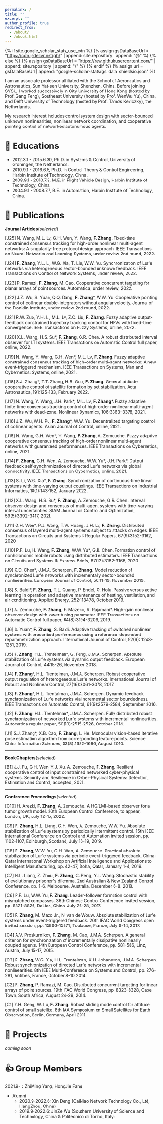 ```yaml
---
permalink: /
title: ""
excerpt: ""
author_profile: true
redirect_from: 
  - /about/
  - /about.html
---
```


{% if site.google_scholar_stats_use_cdn %}
{% assign gsDataBaseUrl = "https://cdn.jsdelivr.net/gh/" | append: site.repository | append: "@" %}
{% else %}
{% assign gsDataBaseUrl = "https://raw.githubusercontent.com/" | append: site.repository | append: "/" %}
{% endif %}
{% assign url = gsDataBaseUrl | append: "google-scholar-stats/gs_data_shieldsio.json" %}

<span class='anchor' id='about-me'></span>

I am an associate professor affiliated with the School of Aeronautics and Astronautics, Sun Yat-sen University, Shenzhen, China. Before joining SYSU, I worked successively in City University of Hong Kong (hosted by Prof. Gang Feng), Southeast University (hosted by Prof. WenWu Yu), China, and Delft University of Technology (hosted by Prof. Tam$\acute{a}$s Keviczky), the Netherlands. 

My research interest includes control system design with sector-bounded unknown nonlinearities, nonlinear network coordination, and cooperative pointing control of networked autonumous agents.


# 📖 Educations

- 2012.3.1 - 2015.6.30, Ph.D. in Systems & Control, University of Groningen, the Netherlands. 
- 2010.9.1 - 2016.6.5, Ph.D. in Control Theory & Control Engineering, Harbin Institute of Technology, China.
- 2008.9.1 - 2010.7.8, M.E. in Flight Vehicle Design, Harbin Institute of Technology, China.
- 2004.9.1 - 2008.7.7, B.E. in Automation, Harbin Institute of Technology, China.


# 📝 Publications

__Journal Articles__(_selected_)

[J25] N. Wang, M.L. Lv, G.H. Wen, Y. Wang, __F. Zhang__. Fixed-time constrained consensus tracking for high-order nonlinear multi-agent networks: A singularity-free protocol design approach. IEEE Transactions on Neural Networks and Learning Systems, under review 2nd round, 2022.

[J24] __F. Zhang__, Y.L. Li, W.G. Xia, T. Liu, W.W. Yu. Synchronization of Lur'e networks via heterogeneous sector-bounded unknown feedback. IEEE Transactions on Control of Network Systems, under review, 2022.

[J23] P. Ramazi, __F. Zhang__, M. Cao. Cooperative concurrent targeting for planar arrays of point sources. Automatica, under review, 2022.

[J22] J.Z. Wu, S. Yuan, Q.Q. Dang, __F. Zhang__*, W.W. Yu. Cooperative pointing control of collinear double-integrators without angular velocity. Journal of the Franklin Institute, under review 2nd round, 2022.

[J21] R.W. Zuo, Y.H. Li, M.L. Lv, Z.C. Liu, __F. Zhang__. Fuzzy adaptive output-feedback constrained trajectory tracking control for HFVs with fixed-time convergence. IEEE Transactions on Fuzzy Systems, online, 2022.

[J20] X.L. Wang, H.S. Su*, __F. Zhang__, G.R. Chen. A robust distributed interval observer for LTI systems. IEEE Transactions on Automatic Control full paper, online, 2022.

[J19] N. Wang, Y. Wang, G.H. Wen*, M.L. Lv, __F. Zhang__. Fuzzy adaptive constrained consensus tracking of high-order multi-agent networks: A new event-triggered mechanism. IEEE Transactions on Systems, Man and Cybernetics: Systems, online, 2021.

[J18] S.J. Zhang*, T.T. Zhang, H.B. Guo, __F. Zhang__. General attitude cooperative control of satellite formation by set stabilization. Acta Astronautica, 191:125-133, February 2022.

[J17] N. Wang, Y. Wang, J.H. Park*, M.L. Lv, __F. Zhang__*. Fuzzy adaptive finite-time consensus tracking control of high-order nonlinear multi-agent networks with dead-zone. Nonlinear Dynamics, 106:3363–3378, 2021.

[J16] J.Z. Wu, W.H. Pu, __F. Zhang__*, W.W. Yu. Decentralized targeting control of collinear agents. Asian Journal of Control, online, 2021.

[J15] N. Wang, G.H. Wen*, Y. Wang, __F. Zhang__, A. Zemouche. Fuzzy adaptive cooperative consensus tracking of high-order nonlinear multi-agent networks with guaranteed performances. IEEE Transactions on Cybernetics, online, 2021.

[J14] __F. Zhang__, G.H. Wen, A. Zemouche, W.W. Yu*, J.H. Park*. Output feedback self-synchronization of directed Lur'e networks via global connectivity. IEEE Transactions on Cybernetics, online, 2021.

[J13] S. Li, W.G. Xia*, __F. Zhang__. Synchronization of continuous-time linear systems with time-varying output couplings. IEEE Transactions on Industrial Informatics, 18(1):143-152, January 2022.

[J12] X.L. Wang, H.S. Su*, __F. Zhang__, A. Zemouche, G.R. Chen. Interval observer design and consensus of multi-agent systems with time-varying interval uncertainties. SIAM Journal on Control and Optimization, 59(5):3392-3417, 2021.

[J11] G.H. Wen*, P.J. Wang, T.W. Huang, J.H. Lv, __F. Zhang__. Distributed consensus of layered multi-agent systems subject to attacks on edges. IEEE Transactions on Circuits and Systems I: Regular Papers, 67(9):3152-3162, 2020.

[J10] P.F. Lu, H. Wang, __F. Zhang__, W.W. Yu*, G.R. Chen. Formation control of nonholonomic mobile robots using distributed estimators. IEEE Transactions on Circuits and Systems II: Express Briefs, 67(12):3162-3166, 2020.

[J9] X.D. Chen*, J.M.A. Scherpen, __F. Zhang__. Model reduction of synchronized Lur'e networks with incrementally sector-bounded nonlinearities. European Journal of Control, 50:11-19, November 2019.

[J8] S. Baldi*, __F. Zhang__, T.L. Quang, P. Endel, O. Holu. Passive versus active learning in operation and adaptive maintenance of heating, ventilation, and air conditioning. Applied Energy, 252:113478, October 2019.

[J7] A. Zemouche, __F. Zhang__, F. Mazenc, R. Rajamani*. High-gain nonlinear observer design with lower tuning parameter. IEEE Transactions on Automatic Control full paper, 64(8):3194-3209, 2019.

[J6] S. Yuan*, __F. Zhang__, S. Baldi. Adaptive tracking of switched nonlinear systems with prescribed performance using a reference-dependent reparametrization approach. International Journal of Control, 92(6): 1243-1251, 2019.

[J5] __F. Zhang__, H.L. Trentelman*, G. Feng, J.M.A. Scherpen. Absolute stabilization of Lur'e systems via dynamic output feedback. European Journal of Control, 44:15-26, November 2018.

[J4] __F. Zhang__*, H.L. Trentelman, J.M.A. Scherpen. Robust cooperative output regulation of heterogeneous Lur'e networks. International Journal of Robust and Nonlinear Control, 27(16):3061-3078, 2017.

[J3] __F. Zhang__*, H.L. Trentalman, J.M.A. Scherpen. Dynamic feedback synchronization of Lur'e networks via incremental sector boundedness. IEEE Transactions on Automatic Control, 61(9):2579-2584, September 2016.

[J2] __F. Zhang__, H.L. Trentelman*, J.M.A. Scherpen. Fully distributed robust synchronization of networked Lur'e systems with incremental nonlinearities. Automatica regular paper, 50(10):2515-2526, October 2014.

[J1] S.J. Zhang*, X.B. Cao, __F. Zhang__, L. He. Monocular vision-based iterative pose estimation algorithm from corresponding feature points. Science China Information Sciences, 53(8):1682-1696, August 2010.

___

__Book Chapters__(_selected_)

[B1] J.J. Fu, G.H. Wen, Y.J. Xu, A. Zemouche, __F. Zhang__. Resilient cooperative control of input constrained networked cyber-physical systems. Security and Resilience in Cyber-Physical Systems: Detection, Estimation and Control, accepted, 2021.

___

__Conference Proceedings__(_selected_)

[C10] H. Arezki, __F. Zhang__, A. Zemouche. A HG/LMI-based observer for a tumor growth model. 20th European Control Conference, to appear, London, UK, July 12-15, 2022.

[C9] __F. Zhang__, H.L. Liang, G.H. Wen, A. Zemouche, W.W. Yu. Absolute stabilization of Lur'e systems by periodically intermittent control. 15th IEEE International Conference on Control and Automation invited session, pp. 1102-1107, Edinburgh, Scotland, July 16-19, 2019.

[C8] __F. Zhang__, W.W. Yu, G.H. Wen, A. Zemouche. Practical absolute stabilization of Lur'e systems via periodic event-triggered feedback. China-Qatar International Workshop on Artificial Intelligence and Applications to Intelligent Manufacturing, pp. 42-47, Doha, Qatar, January 1-4, 2019.

[C7] H.L. Liang, Z. Zhou, __F. Zhang__, C. Peng, Y.L. Wang. Stochastic stability of evolutionary prisoner's dilemma. 2nd Australian & New Zealand Control Conference, pp. 1-6, Melbourne, Australia, December 6-8, 2018.

[C6] P.F. Lu, W.W. Yu, __F. Zhang__. Leader-follower formation control with mismatched compasses. 36th Chinese Control Conference invited session, pp. 8821-8826, DaLian, China, July 26-28, 2017.

[C5] __F. Zhang__, M. Mazo Jr., N. van de Wouw. Absolute stabilization of Lur'e systems under event-triggered feedback. 20th IFAC World Congress open invited session, pp. 15866-15871, Toulouse, France, July 9-14, 2017.

[C4] A.V. Proskurnikov, __F. Zhang__, M. Cao, J.M.A. Scherpen. A general criterion for synchronization of incrementally dissipative nonlinearly coupled agents. 14th European Control Conference, pp. 581-586, Linz, Austria, July 15-17, 2015.

[C3] __F. Zhang__, W.G. Xia, H.L. Trentelman, K.H. Johansson, J.M.A. Scherpen. Robust synchronization of directed Lur'e networks with incremental nonlinearities. 8th IEEE Multi-Conference on Systems and Control, pp. 276-281, Antibes, France, October 8-10 2014.

[C2] __F. Zhang__, P. Ramazi, M. Cao. Distributed concurrent targeting for linear arrays of point sources. 19th IFAC World Congress, pp. 8323-8328, Cape Town, South Africa, August 24-29, 2014.

[C1] Y.H. Geng, W. Lu, __F. Zhang__. Robust sliding mode control for attitude control of small satellite. 8th IAA Symposium on Small Satellites for Earth Observation, Berlin, Germany, April 2011.


# 🎊 Projects
_coming soon_


# 👍 Group Members

2021.9-：ZhiMing Yang, HongJie Fang
- Alumni
  - 2020.9-2022.6: Xin Deng (CaiNiao Network Technology Co., Ltd, HangZhou, China)
  - 2019.9-2022.6: JinZe Wu (Southern University of Science and Technology, China & Politecnico di Torino, Italy)
